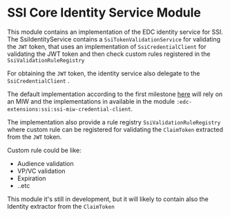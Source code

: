# SSI Core Identity Service Module

This module contains an implementation of the EDC identity service for SSI.
The SsiIdentityService contains a `SsiTokenValidationService` for validating the `JWT` token,
that uses an implementation of `SsiCredentialClient` for validating the JWT token and then check custom rules registered in the `SsiValidationRuleRegistry`

For obtaining the `JWT` token, the identity service also delegate to the `SsiCredentialClient` .

The default implementation according to the first milestone [here](https://github.com/eclipse-tractusx/ssi-docu/tree/main/docs/architecture/cx-3-2)
will rely on an MIW and the implementations in available in the module `:edc-extensions:ssi:ssi-miw-credential-client`.

The implementation also provide a rule registry `SsiValidationRuleRegistry` where custom rule can be registered for validating the `ClaimToken` extracted from the `JWT` token.

Custom rule could be like:

- Audience validation
- VP/VC validation
- Expiration
- ..etc

This module it's still in development, but it will likely to contain also the Identity extractor from the `ClaimToken`
